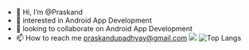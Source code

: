 - 👋 Hi, I’m @Praskand
- 👀 interested in Android App Development
- 💞️ looking to collaborate on Android App Development
- 📫 How to reach me praskandupadhyay@gmail.com
![](https://komarev.com/ghpvc/?username=Praskand&label=Profile+Views&color=red&style=plastic)  ![Top Langs](https://github-readme-stats.vercel.app/api/top-langs/?username=Praskand&theme=dark&jupyter%20notebook_color=blue&html=ff2244&css=00000&scss=222222&layout=compact)
<!--- , I’m Anurag Paul 0 not working
  !['s GitHub stats](https://github-readme-stats.vercel.app/api?username=Praskand0&show_icons=true&theme=transparent)
bg_color=000&scss=222222 html=00000green&matlab= 
- 🌱 currently learning Android App Development-->

